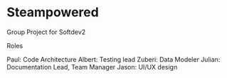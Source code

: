 # Steampowered
Group Project for Softdev2

Roles

Paul: Code Architecture
Albert: Testing lead
Zuberi: Data Modeler
Julian: Documentation Lead, Team Manager
Jason: UI/UX design

